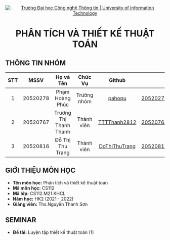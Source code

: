 <!-- Banner -->
<p align="center">
  <a href="https://www.uit.edu.vn/" title="Trường Đại học Công nghệ Thông tin" style="border: none;">
    <img src="https://i.imgur.com/WmMnSRt.png" alt="Trường Đại học Công nghệ Thông tin | University of Information Technology">
  </a>
</p>

<h1 align="center"><b>PHÂN TÍCH VÀ THIẾT KẾ THUẬT TOÁN</b></h>

## THÔNG TIN NHÓM

| STT    | MSSV          | Họ và Tên                |Chức Vụ    | Github                                          | Email                   |
| :----: |:-------------:| :-----------------------:|:---------:|:-----------------------------------------------:|:-------------------------:
| 1      | 20520278      | Phạm Hoàng Phúc          |Trưởng nhóm|[pahopu](https://github.com/pahopu)              |20520278@gm.uit.edu.vn   |
| 2      | 20520767      | Trương Thị Thanh Thanh   |Thành viên |[TTTThanh2812](https://github.com/TTTThanh2812)  |20520767@gm.uit.edu.vn   |
| 3      | 20520816      | Đỗ Thị Thu Trang         |Thành viên |[DoThiThuTrang](https://github.com/DoThiThuTrang)|20520816@gm.uit.edu.vn   |

## GIỚI THIỆU MÔN HỌC
* **Tên môn học:** Phân tích và thiết kế thuật toán
* **Mã môn học:** CS112
* **Mã lớp:** CS112.M21.KHCL
* **Năm học:** HK2 (2021 - 2022)
* **Giảng viên:** Ths.Nguyễn Thanh Sơn

## SEMINAR 
* **Đề tài:** Luyện tập thiết kế thuật toán (1)

